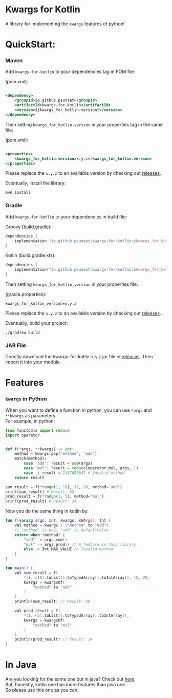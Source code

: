 # Kwargs for Kotlin

A library for implementing the `kwargs` features of python!

# QuickStart:

### Maven

Add `kwargs-for-kotlin` to your dependencies tag in POM file:

(pom.xml):

```xml

<dependency>
    <groupId>io.github.psunset</groupId>
    <artifactId>kwargs-for-kotlin</artifactId>
    <version>${kwargs_for_kotlin.version}</version>
</dependency>
```

Then setting `kwargs_for_kotlin.version` in your properties tag in the same file:

(pom.xml):

```xml

<properties>
    <kwargs_for_kotlin.version>x.y.z</kwargs_for_kotlin.version>
</properties>
```

Please replace the `x.y.z` to an available version by checking
out [releases](https://github.com/pSUNSET/KwargsForKotlin/releases).

Eventually, install the library:

```
mvn install
```

### Gradle

Add `kwargs-for-kotlin` to your dependencies in build file:

Groovy (build.gradle):

```groovy
dependencies {
    implementation "io.github.psunset:kwargs-for-kotlin:$kwargs_for_kotlin_version"
}
```

Kotlin (build.gradle.kts):

```kotlin
dependencies {
    implementation("io.github.psunset:kwargs-for-kotlin:$kwargs_for_kotlin_version")
}
```

Then setting `kwargs_for_kotlin_version` in your properties file:

(gradle.properties):

```properties
kwargs_for_kotlin_version=x.y.z
```

Please replace the `x.y.z` to an available version by checking
out [releases](https://github.com/pSUNSET/KwargsForKotlin/releases).

Eventually, build your project:

```
./gradlew build
```

### JAR File

Directly download the kwargs-for-kotlin-x.y.z.jar file
in [releases](https://github.com/pSUNSET/KwargsForKotlin/releases).
Then import it into your module.

# Features

### `kwargs` in Python

When you want to define a function in python, you can use `*args` and `**kwargs` as parameters.  
For example, in python:

```python
from functools import reduce
import operator


def f(*args, **kwargs) -> int:
    method = kwargs.pop('method', 'add')
    match(method):
        case 'add': result = sum(args)
        case 'mul': result = reduce(operator.mul, args, 1)
        case _: result = 2147483647 # Invalid method
    return result

sum_result = f(*range(1, 10), 15, 20, method='add')
print(sum_result) # Result: 80
prod_result = f(*range(1, 5), method='mul')
print(prod_result) # Result: 24
```

Now you do the same thing in kotlin by:

```kotlin
fun f(vararg args: Int, kwargs: KWArgs): Int {
    val method = kwargs / ("method" to "add")
    // "method" is key; "add" is defaultValue
    return when (method) {
        "add" -> args.sum()
        "mul" -> args.prod() // A feature in this library
        else -> Int.MAX_VALUE // Invalid method
    }
}

fun main() {
    val sum_result = f(
        *(1..<10).toList().toTypedArray().toIntArray(), 15, 20,
        kwargs = kwargsOf(
            "method" to "add"
        )
    )
    println(sum_result) // Result: 80

    val prod_result = f(
        *(1..<5).toList().toTypedArray().toIntArray(),
        kwargs = kwargsOf(
            "method" to "mul"
        )
    )
    println(prod_result) // Result: 24
}
```

# In Java

Are you looking for the same one but in java? Check out [here](https://github.com/pSUNSET/KwargsForJava).  
But, honestly, kotlin one has more features than java one.  
So please use this one as you can.